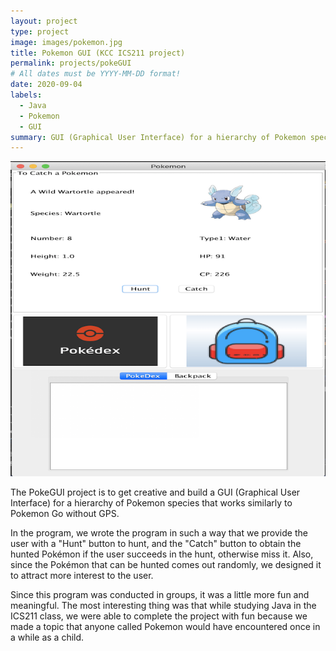 ```yaml
---
layout: project
type: project
image: images/pokemon.jpg
title: Pokemon GUI (KCC ICS211 project)
permalink: projects/pokeGUI
# All dates must be YYYY-MM-DD format!
date: 2020-09-04
labels:
  - Java
  - Pokemon
  - GUI
summary: GUI (Graphical User Interface) for a hierarchy of Pokemon species that works similarly to Pokemon Go without GPS
---
```


<img class="ui medium left floated image" src="../images/pokedex.png">

The PokeGUI project is to get creative and build a GUI (Graphical User Interface) for a hierarchy of Pokemon species that works similarly to Pokemon Go without GPS.

In the program, we wrote the program in such a way that we provide the user with a "Hunt" button to hunt, and the "Catch" button to obtain the hunted Pokémon if the user succeeds in the hunt, otherwise miss it. Also, since the Pokémon that can be hunted comes out randomly, we designed it to attract more interest to the user.

Since this program was conducted in groups, it was a little more fun and meaningful. The most interesting thing was that while studying Java in the ICS211 class, we were able to complete the project with fun because we made a topic that anyone called Pokemon would have encountered once in a while as a child. 
 
